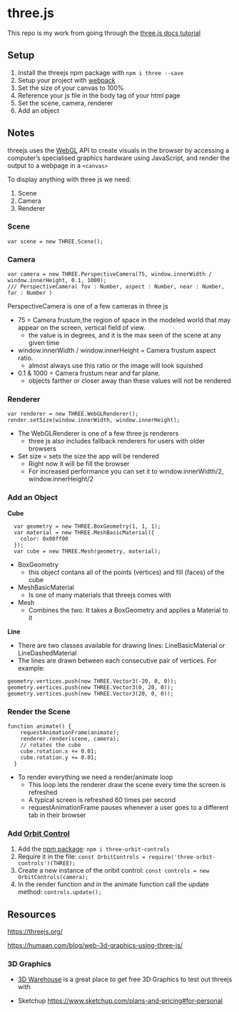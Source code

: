 # three.js 

This repo is my work from going through the [three.js docs tutorial](https://threejs.org/docs)

## Setup 
1. Install the threejs npm package with `npm i three --save`
2. Setup your project with [webpack](https://github.com/corinneling/learn-threejs/blob/master/setup-webpack.md)
3. Set the size of your canvas to 100%
4. Reference your js file in the body tag of your html page
5. Set the scene, camera, renderer
6. Add an object

## Notes
threejs uses the [WebGL](https://caniuse.com/#feat=webgl) API to create visuals in the browser by accessing a computer’s specialised graphics hardware using JavaScript, and render the output to a webpage in a `<canvas>`

To display anything with three js we need:
  1. Scene
  2. Camera
  3. Renderer

### Scene
`var scene = new THREE.Scene();`

### Camera
```
var camera = new THREE.PerspectiveCamera(75, window.innerWidth / window.innerHeight, 0.1, 1000);
/// PerspectiveCamera( fov : Number, aspect : Number, near : Number, far : Number )
```

PerspectiveCamera is one of a few cameras in three js
  * 75 = Camera frustum,the region of space in the modeled world that may appear on the screen, vertical field of view.
    * the value is in degrees, and it is the max seen of the scene at any given time
  * window.innerWidth / window.innerHeight = Camera frustum aspect ratio.
    * almost always use this ratio or the image will look squished
  * 0.1 & 1000 = Camera frustum near and far plane.
    * objects farther or closer away than these values will not be rendered 

### Renderer
```
var renderer = new THREE.WebGLRenderer();
render.setSize(window.innerWidth, window.innerHeight);
```

  * The WebGLRenderer is one of a few three js renderers
     * three js also includes fallback renderers for users with older browsers
  * Set size = sets the size the app will be rendered
     * Right now it will be fill the browser
     * For increased performance you can set it to window.innerWidth/2, window.innerHeight/2

### Add an Object
**Cube**
```
  var geometry = new THREE.BoxGeometry(1, 1, 1);
  var material = new THREE.MeshBasicMaterial({
    color: 0x00ff00
  });
  var cube = new THREE.Mesh(geometry, material);
```

  * BoxGeometry
    * this object contans all of the points (vertices) and fill (faces) of the cube
  * MeshBasicMaterial 
     * Is one of many materials that threejs comes with
  * Mesh
    * Combines the two. It takes a BoxGeometry and applies a Material to it

**Line**
* There are two classes available for drawing lines: LineBasicMaterial or LineDashedMaterial
* The lines are drawn between each consecutive pair of vertices. For example: 
```
geometry.vertices.push(new THREE.Vector3(-20, 0, 0));
geometry.vertices.push(new THREE.Vector3(0, 20, 0));
geometry.vertices.push(new THREE.Vector3(20, 0, 0));
```

### Render the Scene
```
function animate() {
    requestAnimationFrame(animate);
    renderer.render(scene, camera);
    // rotates the cube
    cube.rotation.x += 0.01;
    cube.rotation.y += 0.01;
  }
```

  * To render everything we need a render/animate loop
     * This loop lets the renderer draw the scene every time the screen is refreshed
     * A typical screen is refreshed 60 times per second
     * requestAnimationFrame pauses whenever a user goes to a different tab in their browser

### Add [Orbit Control](https://threejs.org/docs/#examples/controls/OrbitControls)
1. Add the [npm package](https://www.npmjs.com/package/three-orbit-controls): `npm i three-orbit-controls` 
2. Require it in the file: `const OrbitControls = require('three-orbit-controls')(THREE);`
3. Create a new instance of the oribit control: `const controls = new OrbitControls(camera);`
4. In the render function and in the animate function call the update method: `controls.update();`

## Resources
https://threejs.org/

https://humaan.com/blog/web-3d-graphics-using-three-js/

### 3D Graphics
* [3D Warehouse](https://3dwarehouse.sketchup.com/) is a great place to get free 3D Graphics to test out threejs with

* Sketchup
https://www.sketchup.com/plans-and-pricing#for-personal